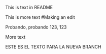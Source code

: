 This is text in  README



This is more text #Making an edit

Probando, probando 123, 123




More text

ESTE ES EL TEXTO PARA LA NUEVA BRANCH